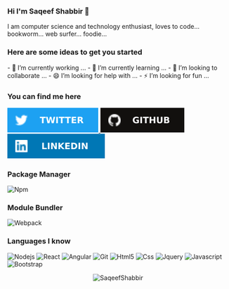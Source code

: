 ### Hi I'm Saqeef Shabbir 👋

I am computer science and technology enthusiast, loves to code... bookworm... web surfer... foodie...

<h3>Here are some ideas to get you started</h3>
- 🔭 I’m currently working ...
- 🌱 I’m currently learning ...
- 👯 I’m looking to collaborate ...
- 😄 I’m looking for help with ...
- ⚡ I’m looking for fun ...

<h3>You can find me here</h3>
<p>
    <a href="https://twitter.com/m_saqeefshabbir" target="_blank">
        <img alt="Twitter" src="https://raw.githubusercontent.com/SaqeefShabbir/SaqeefShabbir/main/assets/Twitter-Icon.svg" />
    </a> 
    <a href="https://github.com/muhammad-saqeef-shabbir" target="_blank">
        <img alt="Github" src="https://raw.githubusercontent.com/SaqeefShabbir/SaqeefShabbir/main/assets/Github-Icon.svg" />
    </a> 
    <a href="https://pk.linkedin.com/in/muhammad-saqeef-shabbir-779668b3" target="_blank">
        <img alt="LinkedIn" src="https://raw.githubusercontent.com/SaqeefShabbir/SaqeefShabbir/main/assets/LinkedIn-Icon.svg" />
    </a> 
</p>

<h3>Package Manager</h3>
<p>
  <img alt="Npm" src="https://img.shields.io/badge/-NPM-CB3837?style=for-the-badge&logo=npm&logoColor=white" />
</p>

<h3>Module Bundler</h3>
<p>
    <img alt="Webpack" src="https://img.shields.io/badge/-Webpack-FB542B?style=for-the-badge&logo=webpack&logoColor=white" />
</p>

<h3>Languages I know</h3>
<p>
  <img alt="Nodejs" src="https://img.shields.io/badge/-Nodejs-43853d?style=for-the-badge&logo=Node.js&logoColor=white" />
  <img alt="React" src="https://img.shields.io/badge/-React-007ACC?style=for-the-badge&logo=react&logoColor=white" />
  <img alt="Angular" src="https://img.shields.io/badge/-Angular-DD0031?style=for-the-badge&logo=angular&logoColor=white" />
  <img alt="Git" src="https://img.shields.io/badge/-Git-E10098?style=for-the-badge&logo=git&logoColor=white" />
  <img alt="Html5" src="https://img.shields.io/badge/-HTML5-E34F26?style=for-the-badge&logo=html5&logoColor=white" />
  <img alt="Css" src="https://img.shields.io/badge/-CSS-13aa52?style=for-the-badge&logo=css3&logoColor=white" />
  <img alt="Jquery" src="https://img.shields.io/badge/-Jquery-430098?style=for-the-badge&logo=jquery&logoColor=white" />
  <img alt="Javascript" src="https://img.shields.io/badge/-Javascript-F7B93E?style=for-the-badge&logo=javascript&logoColor=white" />
  <img alt="Bootstrap" src="https://img.shields.io/badge/-Bootstrap-13aa52?style=for-the-badge&logo=bootstrap&logoColor=white" />
</p>

<p align="center"> <img src="https://github-readme-stats.vercel.app/api?username=SaqeefShabbir&show_icons=true&theme=tokyonight" alt="SaqeefShabbir" />
